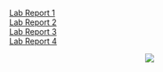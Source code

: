 [Lab Report 1](lab-report-1-week-2.html)<br/>
[Lab Report 2](lab-report-2-week-4.html)<br/>
[Lab Report 3](lab-report-3-week-6.html)<br/>
[Lab Report 4](lab-report-4-week-8.html)
<p align="center">
  <img src="https://media.makeameme.org/created/when-you-realize-5a4f7e.jpg"/>
</p>
